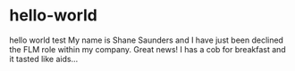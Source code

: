 # hello-world
hello world test
My name is Shane Saunders and I have just been declined the FLM role within my company. Great news!
I has a cob for breakfast and it tasted like aids...
